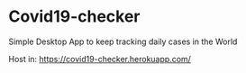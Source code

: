 # Covid19-checker

Simple Desktop App to keep tracking daily cases in the World

Host in: https://covid19-checker.herokuapp.com/

